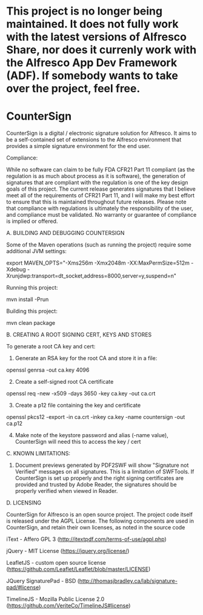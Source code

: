 # This project is no longer being maintained. It does not fully work with the latest versions of Alfresco Share, nor does it currenly work with the Alfresco App Dev Framework (ADF). If somebody wants to take over the project, feel free.

CounterSign
===========

CounterSign is a digital / electronic signature solution for Alfresco.  It aims to be a self-contained set of extensions to the Alfresco environment that provides a simple signature environment for the end user.

Compliance:

While no software can claim to be fully FDA CFR21 Part 11 compliant (as the regulation is as much about process as it is software), the generation of signatures that are compliant with the regulation is one of the key design goals of this project.  The current release generates signatures that I believe meet all of the requirements of CFR21 Part 11, and I will make my best effort to ensure that this is maintained throughout future releases.  Please note that compliance with regulations is ultimately the responsibility of the user, and compliance must be validated.  No warranty or guarantee of compliance is implied or offered.

A.  BUILDING AND DEBUGGING COUNTERSIGN

Some of the Maven operations (such as running the project) require some additional
JVM settings:

export MAVEN_OPTS="-Xms256m -Xmx2048m -XX:MaxPermSize=512m -Xdebug -Xrunjdwp:transport=dt_socket,address=8000,server=y,suspend=n"

Running this project:

mvn install -Prun

Building this project:

mvn clean package


B.  CREATING A ROOT SIGNING CERT, KEYS AND STORES

To generate a root CA key and cert:

1. Generate an RSA key for the root CA and store it in a file:

openssl genrsa -out ca.key 4096

2.  Create a self-signed root CA certificate

openssl req -new -x509 -days 3650 -key ca.key -out ca.crt

3.  Create a p12 file containing the key and certificate

openssl pkcs12 -export -in ca.crt -inkey ca.key -name countersign -out ca.p12

4.  Make note of the keystore password and alias (-name value), CounterSign will need this to access the key / cert


C.  KNOWN LIMITATIONS:

1.  Document previews generated by PDF2SWF will show "Signature not Verified" messages on all signatures.
This is a limitation of SWFTools.  If CounterSign is set up properly and the right signing
certificates are provided and trusted by Adobe Reader, the signatures should be properly verified
when viewed in Reader.


D.  LICENSING

CounterSign for Alfresco is an open source project.  The project code itself is released under the 
AGPL License.  The following components are used in CounterSign, and retain their own licenses,
as noted in the source code

iText - Affero GPL 3 (http://itextpdf.com/terms-of-use/agpl.php)

jQuery - MIT License (https://jquery.org/license/)

LeafletJS - custom open source license (https://github.com/Leaflet/Leaflet/blob/master/LICENSE)

JQuery SignaturePad - BSD (http://thomasjbradley.ca/lab/signature-pad/#license)

TimelineJS - Mozilla Public License 2.0 (https://github.com/VeriteCo/TimelineJS#license)

